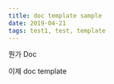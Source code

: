 ```yaml
---
title: doc template sample
date: 2019-04-21
tags: test1, test, template
---
```


뭔가 Doc

  이제 doc template
  
  
